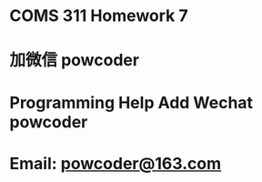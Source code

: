 # COMS 311 Homework 7 
# 加微信 powcoder

# Programming Help Add Wechat powcoder

# Email: powcoder@163.com


